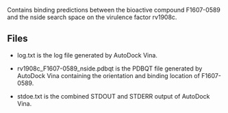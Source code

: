 Contains binding predictions between the bioactive compound F1607-0589 and the nside search space on the virulence factor rv1908c.

## Files

- log.txt is the log file generated by AutoDock Vina.

- rv1908c_F1607-0589_nside.pdbqt is the PDBQT file generated by AutoDock Vina containing the orientation and binding location of F1607-0589.

- stdoe.txt is the combined STDOUT and STDERR output of AutoDock Vina.

